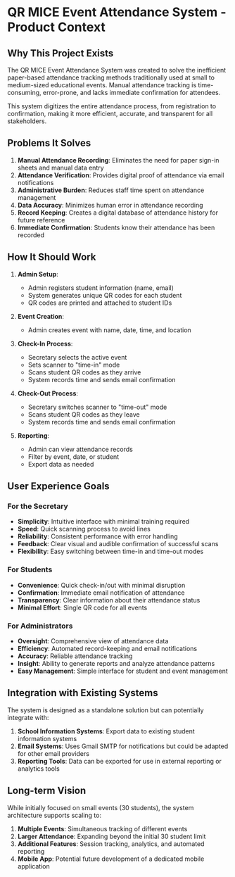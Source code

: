 # QR MICE Event Attendance System - Product Context

## Why This Project Exists

The QR MICE Event Attendance System was created to solve the inefficient paper-based attendance tracking methods traditionally used at small to medium-sized educational events. Manual attendance tracking is time-consuming, error-prone, and lacks immediate confirmation for attendees.

This system digitizes the entire attendance process, from registration to confirmation, making it more efficient, accurate, and transparent for all stakeholders.

## Problems It Solves

1. **Manual Attendance Recording**: Eliminates the need for paper sign-in sheets and manual data entry
2. **Attendance Verification**: Provides digital proof of attendance via email notifications
3. **Administrative Burden**: Reduces staff time spent on attendance management
4. **Data Accuracy**: Minimizes human error in attendance recording
5. **Record Keeping**: Creates a digital database of attendance history for future reference
6. **Immediate Confirmation**: Students know their attendance has been recorded

## How It Should Work

1. **Admin Setup**:
   - Admin registers student information (name, email)
   - System generates unique QR codes for each student
   - QR codes are printed and attached to student IDs

2. **Event Creation**:
   - Admin creates event with name, date, time, and location

3. **Check-In Process**:
   - Secretary selects the active event
   - Sets scanner to "time-in" mode
   - Scans student QR codes as they arrive
   - System records time and sends email confirmation

4. **Check-Out Process**:
   - Secretary switches scanner to "time-out" mode
   - Scans student QR codes as they leave
   - System records time and sends email confirmation

5. **Reporting**:
   - Admin can view attendance records
   - Filter by event, date, or student
   - Export data as needed

## User Experience Goals

### For the Secretary

- **Simplicity**: Intuitive interface with minimal training required
- **Speed**: Quick scanning process to avoid lines
- **Reliability**: Consistent performance with error handling
- **Feedback**: Clear visual and audible confirmation of successful scans
- **Flexibility**: Easy switching between time-in and time-out modes

### For Students

- **Convenience**: Quick check-in/out with minimal disruption
- **Confirmation**: Immediate email notification of attendance
- **Transparency**: Clear information about their attendance status
- **Minimal Effort**: Single QR code for all events

### For Administrators

- **Oversight**: Comprehensive view of attendance data
- **Efficiency**: Automated record-keeping and email notifications
- **Accuracy**: Reliable attendance tracking
- **Insight**: Ability to generate reports and analyze attendance patterns
- **Easy Management**: Simple interface for student and event management

## Integration with Existing Systems

The system is designed as a standalone solution but can potentially integrate with:

1. **School Information Systems**: Export data to existing student information systems
2. **Email Systems**: Uses Gmail SMTP for notifications but could be adapted for other email providers
3. **Reporting Tools**: Data can be exported for use in external reporting or analytics tools

## Long-term Vision

While initially focused on small events (30 students), the system architecture supports scaling to:

1. **Multiple Events**: Simultaneous tracking of different events
2. **Larger Attendance**: Expanding beyond the initial 30 student limit
3. **Additional Features**: Session tracking, analytics, and automated reporting
4. **Mobile App**: Potential future development of a dedicated mobile application 